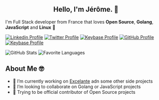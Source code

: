<h2 align="center">Hello, I'm Jérôme. 👋</h2>

I'm Full Stack developer from France that loves **Open Source**, **Golang**, **JavaScript** and **Linux** 🐧

[![Linkedin Profile](https://img.shields.io/badge/-Jerome%20Pogeant-blue?style=flat-square&logo=Linkedin&logoColor=white&link=https://www.linkedin.com/in/jeromepogeant)](https://www.linkedin.com/in/jeromepogeant)
[![Twitter Profile](https://img.shields.io/badge/-Jerome%20Pogeant-1da1f2?style=flat-square&logo=Twitter&logoColor=white&link=https://twitter.com/jeromepogeant)](https://twitter.com/jeromepogeant)
[![Keybase Profile](https://img.shields.io/badge/-jerome1337-262626?style=flat-square&logo=Keybase&logoColor=ff6f21&link=https://keybase.io/jerome1337)](https://keybase.io/jerome1337)
[![GitHub Profile](https://img.shields.io/badge/-Jerome1337-24292e?style=flat-square&logo=Github&logoColor=white&link=https://github.com/Jerome1337)](https://github.com/Jerome1337)
[![Keybase Profile](https://img.shields.io/keybase/pgp/jerome1337?style=flat-square)](https://keybase.io/jerome1337)

![GitHub Stats](https://github-readme-stats.vercel.app/api?username=Jerome1337&theme=radical&show_icons=true&count_private=true)
![Favorite Languages](https://github-readme-stats.vercel.app/api/top-langs/?username=Jerome1337&layout=compact&theme=radical)

## About Me 🤓

- 🔭 I’m currently working on [Excelante](https://github.com/Los-Crackitos/Excelante) adn some other side projects
- 👯 I’m looking to collaborate on Golang or JavaScript projects
- 💬 Trying to be official contributor of Open Source projects


 
